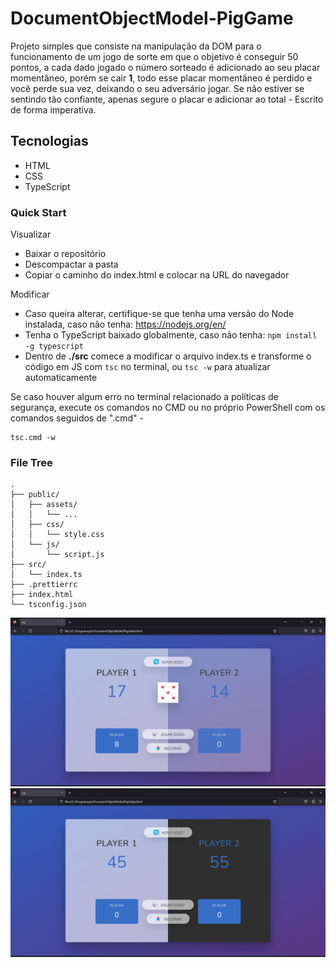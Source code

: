 # DocumentObjectModel-PigGame

Projeto simples que consiste na manipulação da DOM para o funcionamento de um jogo de sorte em que o objetivo é conseguir 50 pontos, 
a cada dado jogado o número sorteado é adicionado ao seu placar momentâneo, porém se cair **1**, todo esse placar momentâneo é perdido 
e você perde sua vez, deixando o seu adversário jogar. Se não estiver se sentindo tão confiante, apenas segure o placar e adicionar ao 
total - Escrito de forma imperativa.

## Tecnologias
* HTML
* CSS
* TypeScript

### Quick Start
Visualizar
* Baixar o repositório
* Descompactar a pasta
* Copiar o caminho do index.html e colocar na URL do navegador

Modificar
* Caso queira alterar, certifique-se que tenha uma versão do Node instalada, caso não tenha: https://nodejs.org/en/
* Tenha o TypeScript baixado globalmente, caso não tenha: `npm install -g typescript`
* Dentro de **./src** comece a modificar o arquivo index.ts e transforme o código em JS com `tsc` no terminal, ou `tsc -w` para atualizar automaticamente

Se caso houver algum erro no terminal relacionado a políticas de segurança, execute os comandos no CMD ou no próprio PowerShell com os comandos seguidos de 
".cmd" - 
```
tsc.cmd -w
```

### File Tree
```
.
├── public/
│   ├── assets/
│   │   └── ...
│   ├── css/
│   │   └── style.css
│   └── js/
│       └── script.js
├── src/
│   └── index.ts
├── .prettierrc
├── index.html
└── tsconfig.json
```

!["jogo em andamento... screenshot"](.github/pig1.png)
!["player 2 ganhou screenshot"](.github/pig2.png)
